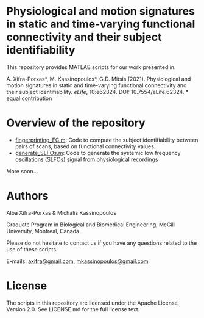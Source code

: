 # Physiological and motion signatures in static and time-varying functional connectivity and their subject identifiability

This repository provides MATLAB scripts for our work presented in:

A. Xifra-Porxas*, M. Kassinopoulos*, G.D. Mitsis (2021). Physiological and motion signatures in static and time-varying functional connectivity and their subject identifiability. _eLife_, 10:e62324. DOI: 10.7554/eLife.62324. * equal contribution

# Overview of the repository
- [fingerprinting_FC.m](fingerprinting_FC.m): Code to compute the subject identifiability between pairs of scans, based on functional connectivity values.
- [generate_SLFOs.m](generate_SLFOs.m): Code to generate the systemic low frequency oscillations (SLFOs) signal from physiological recordings

More soon...

# Authors
Alba Xifra-Porxas & Michalis Kassinopoulos

Graduate Program in Biological and Biomedical Engineering, McGill University, Montreal, Canada

Please do not hesitate to contact us if you have any questions related to the use of these scripts.

E-mails: axifra@gmail.com, mkassinopoulos@gmail.com

# License
The scripts in this repository are licensed under the Apache License, Version 2.0. See LICENSE.md for the full license text.
